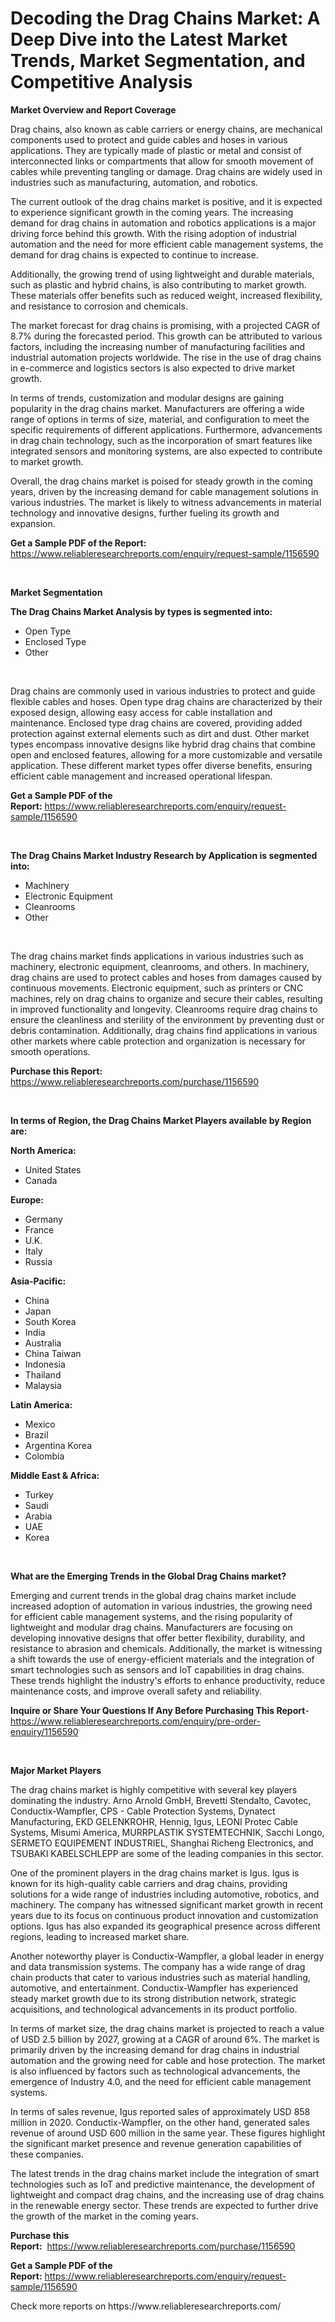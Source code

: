 <p><h1>Decoding the Drag Chains Market: A Deep Dive into the Latest Market Trends, Market Segmentation, and Competitive Analysis</h1></p><p><strong>Market Overview and Report Coverage</strong></p>
<p><p>Drag chains, also known as cable carriers or energy chains, are mechanical components used to protect and guide cables and hoses in various applications. They are typically made of plastic or metal and consist of interconnected links or compartments that allow for smooth movement of cables while preventing tangling or damage. Drag chains are widely used in industries such as manufacturing, automation, and robotics.</p><p>The current outlook of the drag chains market is positive, and it is expected to experience significant growth in the coming years. The increasing demand for drag chains in automation and robotics applications is a major driving force behind this growth. With the rising adoption of industrial automation and the need for more efficient cable management systems, the demand for drag chains is expected to continue to increase.</p><p>Additionally, the growing trend of using lightweight and durable materials, such as plastic and hybrid chains, is also contributing to market growth. These materials offer benefits such as reduced weight, increased flexibility, and resistance to corrosion and chemicals.</p><p>The market forecast for drag chains is promising, with a projected CAGR of 8.7% during the forecasted period. This growth can be attributed to various factors, including the increasing number of manufacturing facilities and industrial automation projects worldwide. The rise in the use of drag chains in e-commerce and logistics sectors is also expected to drive market growth.</p><p>In terms of trends, customization and modular designs are gaining popularity in the drag chains market. Manufacturers are offering a wide range of options in terms of size, material, and configuration to meet the specific requirements of different applications. Furthermore, advancements in drag chain technology, such as the incorporation of smart features like integrated sensors and monitoring systems, are also expected to contribute to market growth.</p><p>Overall, the drag chains market is poised for steady growth in the coming years, driven by the increasing demand for cable management solutions in various industries. The market is likely to witness advancements in material technology and innovative designs, further fueling its growth and expansion.</p></p>
<p><strong>Get a Sample PDF of the Report:</strong> <a href="https://www.reliableresearchreports.com/enquiry/request-sample/1156590">https://www.reliableresearchreports.com/enquiry/request-sample/1156590</a></p>
<p>&nbsp;</p>
<p><strong>Market Segmentation</strong></p>
<p><strong>The Drag Chains Market Analysis by types is segmented into:</strong></p>
<p><ul><li>Open Type</li><li>Enclosed Type</li><li>Other</li></ul></p>
<p>&nbsp;</p>
<p><p>Drag chains are commonly used in various industries to protect and guide flexible cables and hoses. Open type drag chains are characterized by their exposed design, allowing easy access for cable installation and maintenance. Enclosed type drag chains are covered, providing added protection against external elements such as dirt and dust. Other market types encompass innovative designs like hybrid drag chains that combine open and enclosed features, allowing for a more customizable and versatile application. These different market types offer diverse benefits, ensuring efficient cable management and increased operational lifespan.</p></p>
<p><strong>Get a Sample PDF of the Report:</strong>&nbsp;<a href="https://www.reliableresearchreports.com/enquiry/request-sample/1156590">https://www.reliableresearchreports.com/enquiry/request-sample/1156590</a></p>
<p>&nbsp;</p>
<p><strong>The Drag Chains Market Industry Research by Application is segmented into:</strong></p>
<p><ul><li>Machinery</li><li>Electronic Equipment</li><li>Cleanrooms</li><li>Other</li></ul></p>
<p>&nbsp;</p>
<p><p>The drag chains market finds applications in various industries such as machinery, electronic equipment, cleanrooms, and others. In machinery, drag chains are used to protect cables and hoses from damages caused by continuous movements. Electronic equipment, such as printers or CNC machines, rely on drag chains to organize and secure their cables, resulting in improved functionality and longevity. Cleanrooms require drag chains to ensure the cleanliness and sterility of the environment by preventing dust or debris contamination. Additionally, drag chains find applications in various other markets where cable protection and organization is necessary for smooth operations.</p></p>
<p><strong>Purchase this Report:</strong>&nbsp; <a href="https://www.reliableresearchreports.com/purchase/1156590">https://www.reliableresearchreports.com/purchase/1156590</a></p>
<p>&nbsp;</p>
<p><strong>In terms of Region, the Drag Chains Market Players available by Region are:</strong></p>
<p>
    <p> <strong> North America: </strong>
        <ul>
            <li>United States</li>
            <li>Canada</li>
        </ul>
        </p> 
    <p> <strong> Europe: </strong>
        <ul>
            <li>Germany</li>
            <li>France</li>
            <li>U.K.</li>
            <li>Italy</li>
            <li>Russia</li>
        </ul>
        </p> 
    <p> <strong> Asia-Pacific: </strong>
        <ul>
            <li>China</li>
            <li>Japan</li>
            <li>South Korea</li>
            <li>India</li>
            <li>Australia</li>
            <li>China Taiwan</li>
            <li>Indonesia</li>
            <li>Thailand</li>
            <li>Malaysia</li>
        </ul>
        </p> 
    <p> <strong> Latin America: </strong>
        <ul>
            <li>Mexico</li>
            <li>Brazil</li>
            <li>Argentina Korea</li>
            <li>Colombia</li>
        </ul>
        </p> 
    <p> <strong> Middle East & Africa: </strong>
        <ul>
            <li>Turkey</li>
            <li>Saudi</li>
            <li>Arabia</li>
            <li>UAE</li>
            <li>Korea</li>
        </ul>
    </p>
    </p>
<p>&nbsp;</p>
<p><strong>What are the Emerging Trends in the Global Drag Chains market?</strong></p>
<p><p>Emerging and current trends in the global drag chains market include increased adoption of automation in various industries, the growing need for efficient cable management systems, and the rising popularity of lightweight and modular drag chains. Manufacturers are focusing on developing innovative designs that offer better flexibility, durability, and resistance to abrasion and chemicals. Additionally, the market is witnessing a shift towards the use of energy-efficient materials and the integration of smart technologies such as sensors and IoT capabilities in drag chains. These trends highlight the industry's efforts to enhance productivity, reduce maintenance costs, and improve overall safety and reliability.</p></p>
<p><strong>Inquire or Share Your Questions If Any Before Purchasing This Report</strong>- <a href="https://www.reliableresearchreports.com/enquiry/pre-order-enquiry/1156590">https://www.reliableresearchreports.com/enquiry/pre-order-enquiry/1156590</a></p>
<p>&nbsp;</p>
<p><strong>Major Market Players</strong></p>
<p><p>The drag chains market is highly competitive with several key players dominating the industry. Arno Arnold GmbH, Brevetti Stendalto, Cavotec, Conductix-Wampfler, CPS - Cable Protection Systems, Dynatect Manufacturing, EKD GELENKROHR, Hennig, Igus, LEONI Protec Cable Systems, Misumi America, MURRPLASTIK SYSTEMTECHNIK, Sacchi Longo, SERMETO EQUIPEMENT INDUSTRIEL, Shanghai Richeng Electronics, and TSUBAKI KABELSCHLEPP are some of the leading companies in this sector. </p><p>One of the prominent players in the drag chains market is Igus. Igus is known for its high-quality cable carriers and drag chains, providing solutions for a wide range of industries including automotive, robotics, and machinery. The company has witnessed significant market growth in recent years due to its focus on continuous product innovation and customization options. Igus has also expanded its geographical presence across different regions, leading to increased market share.</p><p>Another noteworthy player is Conductix-Wampfler, a global leader in energy and data transmission systems. The company has a wide range of drag chain products that cater to various industries such as material handling, automotive, and entertainment. Conductix-Wampfler has experienced steady market growth due to its strong distribution network, strategic acquisitions, and technological advancements in its product portfolio.</p><p>In terms of market size, the drag chains market is projected to reach a value of USD 2.5 billion by 2027, growing at a CAGR of around 6%. The market is primarily driven by the increasing demand for drag chains in industrial automation and the growing need for cable and hose protection. The market is also influenced by factors such as technological advancements, the emergence of Industry 4.0, and the need for efficient cable management systems.</p><p>In terms of sales revenue, Igus reported sales of approximately USD 858 million in 2020. Conductix-Wampfler, on the other hand, generated sales revenue of around USD 600 million in the same year. These figures highlight the significant market presence and revenue generation capabilities of these companies.</p><p>The latest trends in the drag chains market include the integration of smart technologies such as IoT and predictive maintenance, the development of lightweight and compact drag chains, and the increasing use of drag chains in the renewable energy sector. These trends are expected to further drive the growth of the market in the coming years.</p></p>
<p><strong>Purchase this Report:</strong>&nbsp;&nbsp;<a href="https://www.reliableresearchreports.com/purchase/1156590">https://www.reliableresearchreports.com/purchase/1156590</a></p>
<p></p>
<p><strong>Get a Sample PDF of the Report:</strong>&nbsp;<a href="https://www.reliableresearchreports.com/enquiry/request-sample/1156590">https://www.reliableresearchreports.com/enquiry/request-sample/1156590</a></p>
<p>Check more reports on https://www.reliableresearchreports.com/</p>